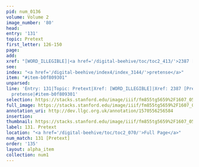 ```yaml
---
pid: num_0136
volume: Volume 2
image_number: '80'
head: 
entry: '131'
topic: Pretext
first_letter: 126-150
page: 
add: 
xref: "[WORD_ILLEGIBLE]|<a href='/digital-beehive/toc/toc2_413/'>2387 [Pretence]</a>"
see: 
index: "<a href='/digital-beehive/index4/index_3144/'>pretense</a>"
item: "#item-b0f809301"
unparsed: 
line: 'Entry: 131|Topic: Pretext|Xref: [WORD_ILLEGIBLE]|Xref: 2387 [Pretence]|Index:
  pretense|#item-b0f809301'
selection: https://stacks.stanford.edu/image/iiif/fm855tg5659%2F1607_0547/788,226,3005,691/full/0/default.jpg
full_image: https://stacks.stanford.edu/image/iiif/fm855tg5659%2F1607_0547/full/full/0/default.jpg
annotation_uri: http://dev.llgc.org.uk/annotation/1570556256584
insertion: 
thumbnail: https://stacks.stanford.edu/image/iiif/fm855tg5659%2F1607_0547/788,226,600,180/250,/0/default.jpg
label: 131. Pretext
location: "<a href='/digital-beehive/toc/toc2_070/'>Full Page</a>"
num_match: 131 [Pretext]
order: '135'
layout: alpha_item
collection: num1
---
```

